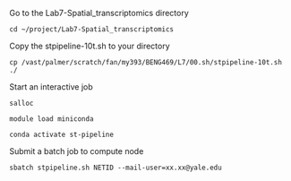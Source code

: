 Go to the Lab7-Spatial_transcriptomics directory
```
cd ~/project/Lab7-Spatial_transcriptomics
```
Copy the stpipeline-10t.sh to your directory
```
cp /vast/palmer/scratch/fan/my393/BENG469/L7/00.sh/stpipeline-10t.sh ./
```
Start an interactive job
```
salloc
```
```
module load miniconda
```
```
conda activate st-pipeline
```
Submit a batch job to compute node
```
sbatch stpipeline.sh NETID --mail-user=xx.xx@yale.edu
```
